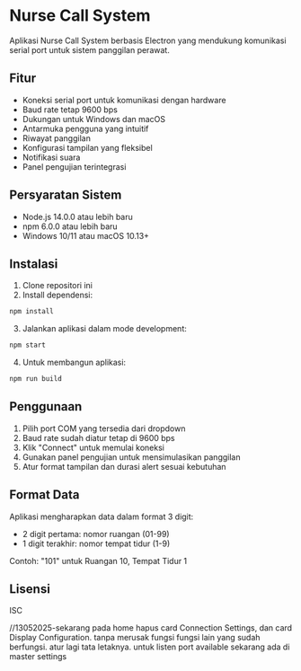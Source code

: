 # Nurse Call System

Aplikasi Nurse Call System berbasis Electron yang mendukung komunikasi serial port untuk sistem panggilan perawat.

## Fitur

- Koneksi serial port untuk komunikasi dengan hardware
- Baud rate tetap 9600 bps
- Dukungan untuk Windows dan macOS
- Antarmuka pengguna yang intuitif
- Riwayat panggilan
- Konfigurasi tampilan yang fleksibel
- Notifikasi suara
- Panel pengujian terintegrasi

## Persyaratan Sistem

- Node.js 14.0.0 atau lebih baru
- npm 6.0.0 atau lebih baru
- Windows 10/11 atau macOS 10.13+

## Instalasi

1. Clone repositori ini
2. Install dependensi:
```bash
npm install
```

3. Jalankan aplikasi dalam mode development:
```bash
npm start
```

4. Untuk membangun aplikasi:
```bash
npm run build
```

## Penggunaan

1. Pilih port COM yang tersedia dari dropdown
2. Baud rate sudah diatur tetap di 9600 bps
3. Klik "Connect" untuk memulai koneksi
4. Gunakan panel pengujian untuk mensimulasikan panggilan
5. Atur format tampilan dan durasi alert sesuai kebutuhan

## Format Data

Aplikasi mengharapkan data dalam format 3 digit:
- 2 digit pertama: nomor ruangan (01-99)
- 1 digit terakhir: nomor tempat tidur (1-9)

Contoh: "101" untuk Ruangan 10, Tempat Tidur 1

## Lisensi

ISC 

//13052025-sekarang pada home hapus card Connection Settings, dan card Display Configuration. tanpa merusak fungsi fungsi lain yang sudah berfungsi. atur lagi tata letaknya. untuk listen port available sekarang ada di master settings